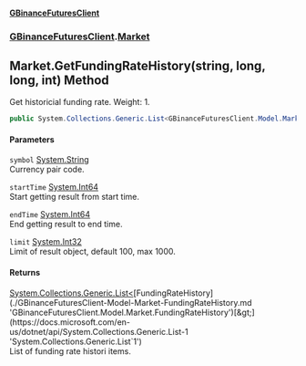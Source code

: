 #### [GBinanceFuturesClient](./index.md 'index')
### [GBinanceFuturesClient](./GBinanceFuturesClient.md 'GBinanceFuturesClient').[Market](./GBinanceFuturesClient-Market.md 'GBinanceFuturesClient.Market')
## Market.GetFundingRateHistory(string, long, long, int) Method
Get historicial funding rate. Weight: 1.  
```csharp
public System.Collections.Generic.List<GBinanceFuturesClient.Model.Market.FundingRateHistory> GetFundingRateHistory(string symbol, long startTime, long endTime, int limit=100);
```
#### Parameters
<a name='GBinanceFuturesClient-Market-GetFundingRateHistory(string_long_long_int)-symbol'></a>
`symbol` [System.String](https://docs.microsoft.com/en-us/dotnet/api/System.String 'System.String')  
Currency pair code.  
  
<a name='GBinanceFuturesClient-Market-GetFundingRateHistory(string_long_long_int)-startTime'></a>
`startTime` [System.Int64](https://docs.microsoft.com/en-us/dotnet/api/System.Int64 'System.Int64')  
Start getting result from start time.  
  
<a name='GBinanceFuturesClient-Market-GetFundingRateHistory(string_long_long_int)-endTime'></a>
`endTime` [System.Int64](https://docs.microsoft.com/en-us/dotnet/api/System.Int64 'System.Int64')  
End getting result to end time.  
  
<a name='GBinanceFuturesClient-Market-GetFundingRateHistory(string_long_long_int)-limit'></a>
`limit` [System.Int32](https://docs.microsoft.com/en-us/dotnet/api/System.Int32 'System.Int32')  
Limit of result object, default 100, max 1000.  
  
#### Returns
[System.Collections.Generic.List&lt;](https://docs.microsoft.com/en-us/dotnet/api/System.Collections.Generic.List-1 'System.Collections.Generic.List`1')[FundingRateHistory](./GBinanceFuturesClient-Model-Market-FundingRateHistory.md 'GBinanceFuturesClient.Model.Market.FundingRateHistory')[&gt;](https://docs.microsoft.com/en-us/dotnet/api/System.Collections.Generic.List-1 'System.Collections.Generic.List`1')  
List of funding rate histori items.  
